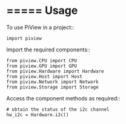 =====
Usage
=====

To use PiView in a project::

    import piview

Import the required components::

    from piview.CPU import CPU
    from piview.GPU import GPU
    from piview.Hardware import Hardware
    from piview.Host import Host
    from piview.Network import Network
    from piview.Storage import Storage

Access the component methods as required::

    # obtain the status of the i2c channel
    hw_i2c = Hardware.i2c()
